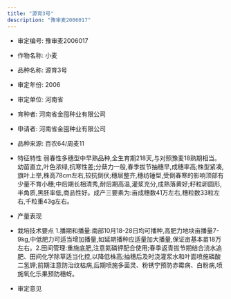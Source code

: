 ```yaml
---
title: "源育3号"
description: "豫审麦2006017"
---
```

* 审定编号:  豫审麦2006017

*  作物名称:  小麦

*  品种名称:  源育3号

*  审定年份:  2006

*  审定单位:  河南省

* 育种者:  河南省金囤种业有限公司

*  申请者:  河南省金囤种业有限公司

*  品种来源:  百农64/周麦11

*  特征特性
弱春性多穗型中早熟品种,全生育期218天,与对照豫麦18熟期相当。幼苗直立,叶色浓绿,抗寒性差;分蘖力一般,春季拔节抽穗早,成穗率高;株型紧凑,旗叶上举,株高78cm左右,较抗倒伏;穗层整齐,穗纺锤型,受倒春寒的影响顶部有少量不育小穗;中后期长相清秀,耐后期高温,灌浆充分,成熟落黄好;籽粒卵圆形,半角质,黑胚率低,商品性好。成产三要素为:亩成穗数41万左右,穗粒数33粒左右,千粒重43g左右。

*  产量表现


*  栽培技术要点
1.播期和播量:南部10月18-28日均可播种,高肥力地块亩播量7-9kg,中低肥力可适当增加播量,如延期播种应适量加大播量,保证亩基本苗18万左右。2.田间管理:重施底肥,注意氮磷钾配合使用;春季返青拔节期结合浇水追肥、田间化学除草适当化控,以降低株高;抽穗后及时浇灌浆水和叶面喷施磷酸二氢钾;前期注意防治纹枯病,后期喷施多菌灵、粉锈宁预防赤霉病、白粉病,喷施氧化乐果预防穗蚜。

*  审定意见

